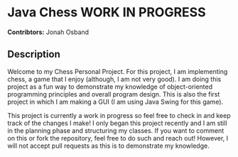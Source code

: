 # Java Chess **WORK IN PROGRESS**

**Contribtors:** Jonah Osband

## Description
Welcome to my Chess Personal Project. For this project, I am implementing chess, a game that I enjoy (although, I am not very good). I am doing this project as a fun way to demonstrate my knowledge of object-oriented programming principles and overall program design. This is also the first project in which I am making a GUI (I am using Java Swing for this game). 

This project is currently a work in progress so feel free to check in and keep track of the changes I make! I only began this project recently and I am still in the planning phase and structuring my classes. If you want to comment on this or fork the repository, feel free to do such and reach out! However, I will not accept pull requests as this is to demonstrate my knowledge.
